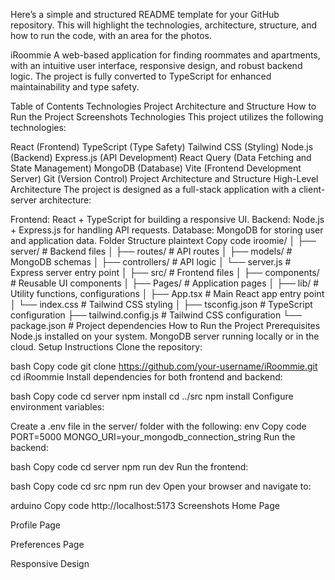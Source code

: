 
Here’s a simple and structured README template for your GitHub repository. This will highlight the technologies, architecture, structure, and how to run the code, with an area for the photos.

iRoommie
A web-based application for finding roommates and apartments, with an intuitive user interface, responsive design, and robust backend logic. The project is fully converted to TypeScript for enhanced maintainability and type safety.

Table of Contents
Technologies
Project Architecture and Structure
How to Run the Project
Screenshots
Technologies
This project utilizes the following technologies:

React (Frontend)
TypeScript (Type Safety)
Tailwind CSS (Styling)
Node.js (Backend)
Express.js (API Development)
React Query (Data Fetching and State Management)
MongoDB (Database)
Vite (Frontend Development Server)
Git (Version Control)
Project Architecture and Structure
High-Level Architecture
The project is designed as a full-stack application with a client-server architecture:

Frontend: React + TypeScript for building a responsive UI.
Backend: Node.js + Express.js for handling API requests.
Database: MongoDB for storing user and application data.
Folder Structure
plaintext
Copy code
iroomie/
│
├── server/            # Backend files
│   ├── routes/        # API routes
│   ├── models/        # MongoDB schemas
│   ├── controllers/   # API logic
│   └── server.js      # Express server entry point
│
├── src/               # Frontend files
│   ├── components/    # Reusable UI components
│   ├── Pages/         # Application pages
│   ├── lib/           # Utility functions, configurations
│   ├── App.tsx        # Main React app entry point
│   └── index.css      # Tailwind CSS styling
│
├── tsconfig.json      # TypeScript configuration
├── tailwind.config.js # Tailwind CSS configuration
└── package.json       # Project dependencies
How to Run the Project
Prerequisites
Node.js installed on your system.
MongoDB server running locally or in the cloud.
Setup Instructions
Clone the repository:

bash
Copy code
git clone https://github.com/your-username/iRoommie.git
cd iRoommie
Install dependencies for both frontend and backend:

bash
Copy code
cd server
npm install
cd ../src
npm install
Configure environment variables:

Create a .env file in the server/ folder with the following:
env
Copy code
PORT=5000
MONGO_URI=your_mongodb_connection_string
Run the backend:

bash
Copy code
cd server
npm run dev
Run the frontend:

bash
Copy code
cd src
npm run dev
Open your browser and navigate to:

arduino
Copy code
http://localhost:5173
Screenshots
Home Page

Profile Page

Preferences Page

Responsive Design

